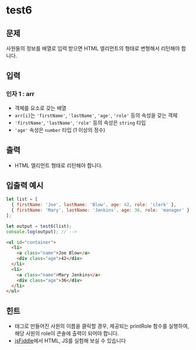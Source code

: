 # test6

## 문제

사원들의 정보를 배열로 입력 받으면 HTML 엘리먼트의 형태로 변형해서 리턴해야 합니다.

## 입력

### 인자 1 : arr

- 객체를 요소로 갖는 배열
- `arr[i]`는 `'firstName'`, `'lastName'`, `'age'`, `'role'` 등의 속성을 갖는 객체
- `'firstName'`, `'lastName'`, `'role'` 등의 속성은 `string` 타입
- `'age'` 속성은 `number` 타입 (1 이상의 정수)

## 출력

- HTML 엘리먼트 형태로 리턴해야 합니다.

## 입출력 예시

```javascript
let list = [
  { firstName: 'Joe', lastName: 'Blow', age: 42, role: 'clerk' },
  { firstName: 'Mary', lastName: 'Jenkins', age: 36, role: 'manager' },
];

let output = test6(list);
console.log(output); // -->
```

```html
<ul id="container">
  <li>
    <a class="name">Joe Blow</a>
    <div class="age">42</div>
  </li>
  <li>
    <a class="name">Mary Jenkins</a>
    <div class="age">36</div>
  </li>
</ul>
```

## 힌트

- <a> 태그로 만들어진 사원의 이름을 클릭할 경우, 제공되는 printRole 함수를 실행하여,
해당 사원의 role이 콘솔에 출력이 되어야 합니다.
- [jsFiddle](https://jsfiddle.net/Codestates/xowudLjg/48/)에서 HTML, JS를 실험해 보실 수 있습니다
